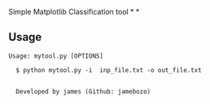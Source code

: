 Simple Matplotlib Classification tool * *

**Usage**
---

```
Usage: mytool.py [OPTIONS]

  $ python mytool.py -i  inp_file.txt -o out_file.txt 

  
  Developed by james (Github: jamebozo)
```


